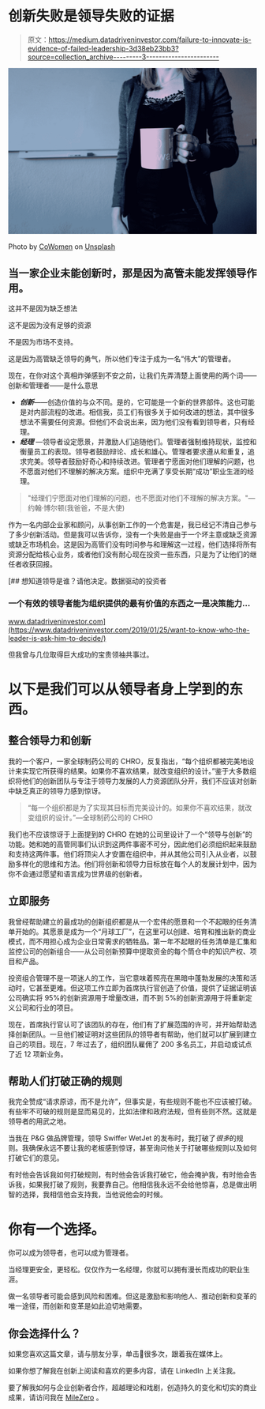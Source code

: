 # 创新失败是领导失败的证据

> 原文：<https://medium.datadriveninvestor.com/failure-to-innovate-is-evidence-of-failed-leadership-3d38eb23bb3?source=collection_archive---------3----------------------->

![](img/f159fade8a321d807484eda79a8aab31.png)

Photo by [CoWomen](https://unsplash.com/@cowomen?utm_source=medium&utm_medium=referral) on [Unsplash](https://unsplash.com?utm_source=medium&utm_medium=referral)

## 当一家企业未能创新时，那是因为高管未能发挥领导作用。

这并不是因为缺乏想法

这不是因为没有足够的资源

不是因为市场不支持。

这是因为高管缺乏领导的勇气，所以他们专注于成为一名“伟大”的管理者。

现在，在你对这个真相炸弹感到不安之前，让我们先弄清楚上面使用的两个词——创新和管理者——是什么意思

*   ***创新***——创造价值的与众不同。是的，它可能是一个新的世界部件。这也可能是对内部流程的改进。相信我，员工们有很多关于如何改进的想法，其中很多想法不需要任何资源。但他们不会说出来，因为他们没有看到领导者，只有经理。
*   ***经理*** —领导者设定愿景，并激励人们追随他们。管理者强制维持现状，监控和衡量员工的表现。领导者鼓励辩论、成长和雄心。管理者要求遵从和重复，追求完美。领导者鼓励好奇心和持续改进。管理者宁愿面对他们理解的问题，也不愿面对他们不理解的解决方案。组织中充满了享受长期“成功”职业生涯的经理。

> "经理们宁愿面对他们理解的问题，也不愿面对他们不理解的解决方案。"—约翰·博尔顿(我爸爸，不是大使)

作为一名内部企业家和顾问，从事创新工作的一个危害是，我已经记不清自己参与了多少创新活动。但是我可以告诉你，没有一个失败是由于一个坏主意或缺乏资源或缺乏市场机会。这是因为高管们没有时间参与和理解这一过程，他们选择将所有资源分配给核心业务，或者他们没有耐心现在投资一些东西，只是为了让他们的继任者收获回报。

[](https://www.datadriveninvestor.com/2019/01/25/want-to-know-who-the-leader-is-ask-him-to-decide/) [## 想知道领导是谁？请他决定。数据驱动的投资者

### 一个有效的领导者能为组织提供的最有价值的东西之一是决策能力…

www.datadriveninvestor.com](https://www.datadriveninvestor.com/2019/01/25/want-to-know-who-the-leader-is-ask-him-to-decide/) 

但我曾与几位取得巨大成功的宝贵领袖共事过。

# 以下是我们可以从领导者身上学到的东西。

## **整合领导力和创新**

我的一个客户，一家全球制药公司的 CHRO，反复指出，“每个组织都被完美地设计来实现它所获得的结果。如果你不喜欢结果，就改变组织的设计。”鉴于大多数组织将他们的创新团队与专注于领导力发展的人力资源团队分开，我们不应该对创新中缺乏真正的领导力感到惊讶。

> “每一个组织都是为了实现其目标而完美设计的。如果你不喜欢结果，就改变组织的设计。”—全球制药公司的 CHRO

我们也不应该惊讶于上面提到的 CHRO 在她的公司里设计了一个“领导与创新”的功能。她和她的高管同事们认识到这两件事密不可分，因此他们必须组织起来鼓励和支持这两件事。他们将顶尖人才安置在组织中，并从其他公司引入从业者，以鼓励多样化的思维和方法。他们将创新和领导力目标放在每个人的发展计划中，因为你不会通过愿望和语言成为世界级的创新者。

## **立即服务**

我曾经帮助建立的最成功的创新组织都是从一个宏伟的愿景和一个不起眼的任务清单开始的。其愿景是成为一个“月球工厂”，在这里可以创建、培育和推出新的商业模式，而不用担心成为企业日常需求的牺牲品。第一年不起眼的任务清单是汇集和监控公司的创新组合——从公司创新预算中提取资金的每个筒仓中的知识产权、项目和产品。

投资组合管理不是一项迷人的工作，当它意味着照亮在黑暗中蓬勃发展的决策和活动时，它甚至更难。但这项工作立即为首席执行官创造了价值，提供了证据证明该公司确实将 95%的创新资源用于增量改进，而不到 5%的创新资源用于将重新定义公司和行业的项目。

现在，首席执行官认可了该团队的存在，他们有了扩展范围的许可，并开始帮助选择创新团队。一旦他们被证明对这些团队的领导者有帮助，他们就可以扩展到建立自己的项目。现在，7 年过去了，组织团队雇佣了 200 多名员工，并启动或试点了近 12 项新业务。

## **帮助人们打破正确的规则**

我完全赞成“请求原谅，而不是允许”，但事实是，有些规则不能也不应该被打破。有些牢不可破的规则是显而易见的，比如法律和政府法规，但有些则不然。这就是领导者的用武之地。

当我在 P&G 做品牌管理，领导 Swiffer WetJet 的发布时，我打破了*很多*的规则。我确保永远不要让我的老板感到惊讶，甚至询问他关于打破哪些规则以及如何打破它们的意见。

有时他会告诉我如何打破规则，有时他会告诉我打破它，他会掩护我，有时他会告诉我，如果我打破了规则，我要靠自己。他相信我永远不会给他惊喜，总是做出明智的选择，我相信他会支持我，当他说他会的时候。

# 你有一个选择。

你可以成为领导者，也可以成为管理者。

当经理更安全，更轻松。仅仅作为一名经理，你就可以拥有漫长而成功的职业生涯。

做一名领导者可能会感到风险和困难。但这是激励和影响他人、推动创新和变革的唯一途径，而创新和变革是如此迫切地需要。

## 你会选择什么？

如果您喜欢这篇文章，请与朋友分享，单击👏很多次，跟着我在媒体上。

如果你想了解我在创新上阅读和喜欢的更多内容，请在 LinkedIn 上关注我。

要了解我如何与企业创新者合作，超越理论和戏剧，创造持久的变化和切实的商业成果，请访问我在 [MileZero](http://www.milezero.io/) 。